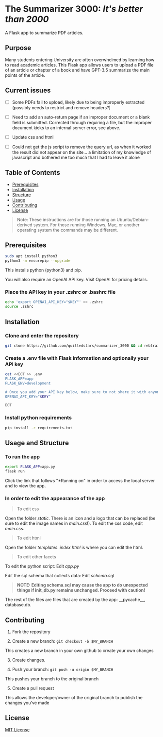 # The Summarizer 3000: _It's better than 2000_

A Flask app to summarize PDF articles.

## Purpose

Many students entering University are often overwhelmed by learning how to read academic articles. This Flask app allows users to upload a PDF file of an article or chapter of a book and have GPT-3.5 summarize the main points of the article.

## Current issues

- [ ] Some PDFs fail to upload, likely due to being improperly extracted (possibly needs to restrict and remove headers?)

- [ ] Need to add an auto-return page if an improper document or a blank field is submitted. Corrected through requiring a file, but the improper document kicks to an internal server error, see above.

- [ ] Update css and html

- [ ] Could not get the js script to remove the query url, as when it worked the result did not appear on the site... a limitation of my knowledge of javascript and bothered me too much that I had to leave it alone

## Table of Contents
- [Prerequisites](#prerequisites)
- [Installation](#installation)
- [Structure](#structure)
- [Usage](#usage)
- [Contributing](#contributing)
- [License](#license)

> Note: These instructions are for those running an Ubuntu/Debian-derived system. For those running Windows, Mac, or another operating system the commands may be different.

## Prerequisites

```bash
sudo apt install python3
python3 -m ensurepip --upgrade 
```
This installs python (python3) and pip.

You will also require an OpenAI API key. Visit OpenAI for pricing details.

### Place the API key in your .zshrc or .bashrc file
```bash
echo 'export OPENAI_API_KEY="$KEY"' >> .zshrc
source .zshrc
``` 

## Installation

### Clone and enter the repository
```bash
git clone https://github.com/quiltedstars/summarizer_3000 && cd rebtrainer
```
### Create a .env file with Flask information and optionally your API key
```bash
cat <<EOT >> .env
FLASK_APP=app
FLASK_ENV=development

# Once you add your API key below, make sure to not share it with anyone! The API key should remain private.
OPENAI_API_KEY="$KEY"

EOT
```

### Install python requirements
```bash
pip install -r requirements.txt
```

## Usage and Structure

### To run the app
```bash
export FLASK_APP=app.py
flask run
```

Click the link that follows "*Running on" in order to access the local server and to view the app.

### In order to edit the appearance of the app
>To edit css

Open the folder _static_. There is an icon and a logo that can be replaced (be sure to edit the image names in _main.css_!). To edit the css code, edit _main.css_.

>To edit html

Open the folder _templates_. _index.html_ is where you can edit the html.

>To edit other facets

To edit the python script: Edit _app.py_

Edit the sql schema that collects data: Edit _schema.sql_

>**NOTE: Editing schema.sql may cause the app to do unexpected things if init_db.py remains unchanged. Proceed with caution!**

The rest of the files are files that are created by the app: \_\_pycache__, database.db.


## Contributing
1. Fork the repository

2. Create a new branch: `git checkout -b $MY_BRANCH`

This creates a new branch in your own github to create your own changes

3. Create changes.

4. Push your branch: `git push -u origin $MY_BRANCH`

This pushes your branch to the original branch

5. Create a pull request

This allows the developer/owner of the original branch to publish the changes you've made

## License
[MIT License](LICENSE)
